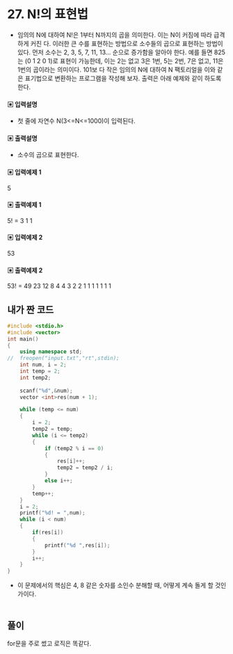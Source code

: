 # 27. N!의 표현법

* 임의의 N에 대하여 N!은 1부터 N까지의 곱을 의미한다. 이는 N이 커짐에 따라 급격하게 커진
  다. 이러한 큰 수를 표현하는 방법으로 소수들의 곱으로 표현하는 방법이 있다. 먼저 소수는 
  2, 3, 5, 7, 11, 13... 순으로 증가함을 알아야 한다. 예를 들면 825는 (0 1 2 0 1)로 표현이 
  가능한데, 이는 2는 없고 3은 1번, 5는 2번, 7은 없고, 11은 1번의 곱이라는 의미이다. 101보
  다 작은 임의의 N에 대하여 N 팩토리얼을 이와 같은 표기법으로 변환하는 프로그램을 작성해 
  보자. 출력은 아래 예제와 같이 하도록 한다.


#### ▣ 입력설명

* 첫 줄에 자연수 N(3<=N<=1000)이 입력된다.

#### ▣ 출력설명

* 소수의 곱으로 표현한다.



#### ▣ 입력예제 1

5


#### ▣ 출력예제 1

5! = 3 1 1

#### ▣ 입력예제 2 

53

#### ▣ 출력예제 2

53! = 49 23 12 8 4 4 3 2 2 1 1 1 1 1 1 1


## 내가 짠 코드

```c++
#include <stdio.h>
#include <vector>
int main()
{
	using namespace std;
//	freopen("input.txt","rt",stdin);
	int num, i = 2;
	int temp = 2;
	int temp2;
	
	scanf("%d",&num);
	vector <int>res(num + 1);

	while (temp <= num)
	{
		i = 2;
		temp2 = temp;
		while (i <= temp2)
		{
			if (temp2 % i == 0)
			{
				res[i]++;
				temp2 = temp2 / i;
			}
			else i++;
		}
		temp++;
	}
	i = 2;
	printf("%d! = ",num);
	while (i < num)
	{
		if(res[i])
		{
			printf("%d ",res[i]);
		}
		i++;	
	}
}

```
* 이 문제에서의 핵심은 4, 8 같은 숫자를 소인수 분해할 때, 어떻게 계속 돌게 할 것인가이다.
<br><br> 

## 풀이
for문을 주로 썼고 로직은 똑같다.
```cpp

```

